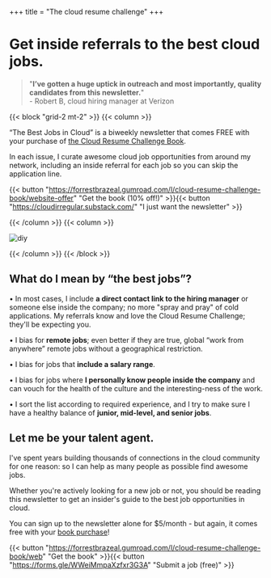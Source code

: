 +++
title = "The cloud resume challenge"
+++
# Get inside referrals to the best cloud jobs.

> "**I’ve gotten a huge uptick in outreach and most importantly, quality candidates from this newsletter.**"<br>- Robert B, cloud hiring manager at Verizon

{{< block "grid-2 mt-2" >}}
{{< column >}}


“The Best Jobs in Cloud” is a biweekly newsletter that comes FREE with your purchase of [the Cloud Resume Challenge Book](https://cloudresumechallenge.dev/book).

In each issue, I curate awesome cloud job opportunities from around my network, including an inside referral for each job so you can skip the application line.

{{< button "https://forrestbrazeal.gumroad.com/l/cloud-resume-challenge-book/website-offer" "Get the book  (10% off!)" >}}{{< button "https://cloudirregular.substack.com/" "I just want the newsletter" >}}

{{< /column >}}
{{< column >}}

![diy](/images/newsletter.png)

{{< /column >}}
{{< /block >}}

## What do I mean by “the best jobs”?

• In most cases, I include **a direct contact link to the hiring manager** or someone else inside the company; no more "spray and pray" of cold applications. My referrals know and love the Cloud Resume Challenge; they'll be expecting you.

• I bias for **remote jobs**; even better if they are true, global “work from anywhere” remote jobs without a geographical restriction.

• I bias for jobs that **include a salary range**.

• I bias for jobs where **I personally know people inside the company** and can vouch for the health of the culture and the interesting-ness of the work.

• I sort the list according to required experience, and I try to make sure I have a healthy balance of **junior, mid-level, and senior jobs**.

## Let me be your talent agent.

I've spent years building thousands of connections in the cloud community for one reason: so I can help as many people as possible find awesome jobs.

Whether you're actively looking for a new job or not, you should be reading this newsletter to get an insider's guide to the best job opportunities in cloud.

You can sign up to the newsletter alone for $5/month - but again, it comes free with your [book purchase](https://forrestbrazeal.gumroad.com/l/cloud-resume-challenge-book/web)!

{{< button "https://forrestbrazeal.gumroad.com/l/cloud-resume-challenge-book/web" "Get the book" >}}{{< button "https://forms.gle/WWeiMmpaXzfxr3G3A" "Submit a job (free)" >}}

